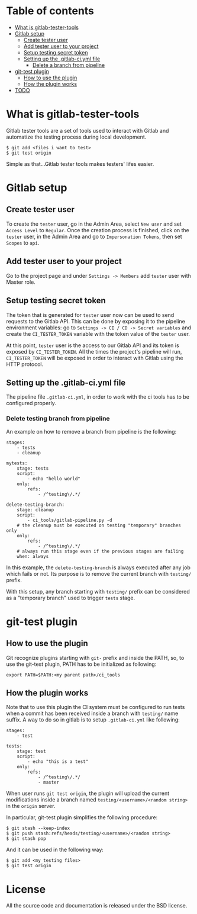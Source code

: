 # Table of contents
- [What is gitlab-tester-tools](#what-is-gitlab-tester-tools)
- [Gitlab setup](#gitlab-setup)
    - [Create tester user](#create-tester-user)
    - [Add tester user to your project](#add-tester-user-to-your-project)
    - [Setup testing secret token](#setup-testing-secret-token)
    - [Setting up the .gitlab-ci.yml file](#setting-up-the-gitlab-ciyml-file)
        - [Delete a branch from pipeline](#delete-a-branch-from-pipeline)
- [git-test plugin](#git-test-plugin)
    - [How to use the plugin](#how-to-use-the-plugin)
    - [How the plugin works](#how-the-plugin-works)
- [TODO](#todo)

# What is gitlab-tester-tools
Gitlab tester tools are a set of tools used to interact with Gitlab and
automatize the testing process during local development.

    $ git add <files i want to test>
    $ git test origin

Simple as that...Gitlab tester tools makes testers' lifes easier.

# Gitlab setup

## Create tester user
To create the `tester` user, go in the Admin Area, select `New user` and set
`Access Level` to `Regular`.
Once the creation process is finished, click on the `tester` user, in the Admin
Area and go to `Impersonation Tokens`, then set `Scopes` to `api`.

## Add tester user to your project
Go to the project page and under `Settings -> Members` add `tester` user
with Master role.

## Setup testing secret token
The token that is generated for `tester` user now can be used to send requests
to the Gitlab API. This can be done by exposing it to the pipeline environment
variables: go to `Settings -> CI / CD -> Secret variables` and create the
`CI_TESTER_TOKEN` variable with the token value of the `tester` user.

At this point, `tester` user is the access to our Gitlab API and its token is
exposed by `CI_TESTER_TOKEN`. All the times the project's pipeline will run,
`CI_TESTER_TOKEN` will be exposed in order to interact with Gitlab using the
HTTP protocol.

## Setting up the .gitlab-ci.yml file
The pipeline file `.gitlab-ci.yml`, in order to work with the ci tools has to
be configured properly.

### Delete testing branch from pipeline
An example on how to remove a branch from pipeline is the following:

    stages:
        - tests
        - cleanup

    mytests:
        stage: tests
        script:
            - echo "hello world"
        only:
            refs:
                - /^testing\/.*/

    delete-testing-branch:
        stage: cleanup
        script:
            - ci_tools/gitlab-pipeline.py -d
        # the cleanup must be executed on testing "temporary" branches only
        only:
            refs:
                - /^testing\/.*/
        # always run this stage even if the previous stages are failing
        when: always

In this example, the `delete-testing-branch` is always executed after any job
which fails or not. Its purpose is to remove the current branch with `testing/`
prefix.

With this setup, any branch starting with `testing/` prefix can be considered
as a "temporary branch" used to trigger `tests` stage.

# git-test plugin

## How to use the plugin
Git recognize plugins starting with `git-` prefix and inside the PATH, so, to
use the git-test plugin, PATH has to be initialized as following:

    export PATH=$PATH:<my parent path>/ci_tools

## How the plugin works
Note that to use this plugin the CI system must be configured to run tests
when a commit has been received inside a branch with `testing/` name suffix.
A way to do so in gitlab is to setup `.gitlab-ci.yml` like following:

    stages:
        - test

    tests:
        stage: test
        script:
            - echo "this is a test"
        only:
            refs:
                - /^testing\/.*/
                - master

When user runs `git test origin`, the plugin will upload the current
modifications inside a branch named `testing/<username>/<random string>`
in the `origin` server.

In particular, git-test plugin simplifies the following procedure:

    $ git stash --keep-index
    $ git push stash:refs/heads/testing/<username>/<random string>
    $ git stash pop

And it can be used in the following way:

    $ git add <my testing files>
    $ git test origin

# License
All the source code and documentation is released under the BSD license.